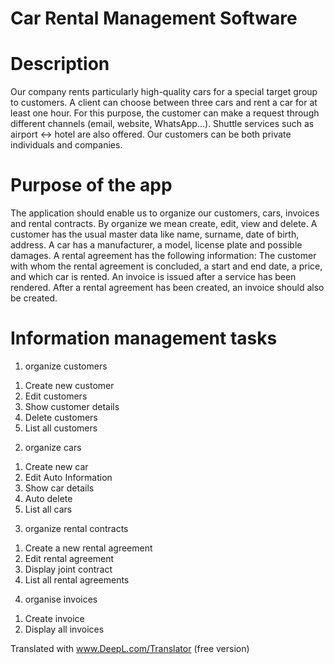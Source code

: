 # Car Rental Management Software

# Description
Our company rents particularly high-quality cars for a special target group to customers. A client can choose between three cars and rent a car for at least one hour. For this purpose, the customer can make a request through different channels (email, website, WhatsApp...). Shuttle services such as airport <-> hotel are also offered. Our customers can be both private individuals and companies.

# Purpose of the app

The application should enable us to organize our customers, cars, invoices and rental contracts. By organize we mean create, edit, view and delete.
A customer has the usual master data like name, surname, date of birth, address. A car has a manufacturer, a model, license plate and possible damages. A rental agreement has the following information: The customer with whom the rental agreement is concluded, a start and end date, a price, and which car is rented. An invoice is issued after a service has been rendered. After a rental agreement has been created, an invoice should also be created. 

# Information management tasks
1. organize customers
  1) Create new customer
  2) Edit customers
  3) Show customer details
  4) Delete customers
  5) List all customers
2. organize cars
  1) Create new car
  2) Edit Auto Information
  3) Show car details
  4) Auto delete
  5) List all cars
3. organize rental contracts
  1) Create a new rental agreement
  2) Edit rental agreement
  3) Display joint contract
  4) List all rental agreements
4. organise invoices
  1) Create invoice
  2) Display all invoices

Translated with www.DeepL.com/Translator (free version)
